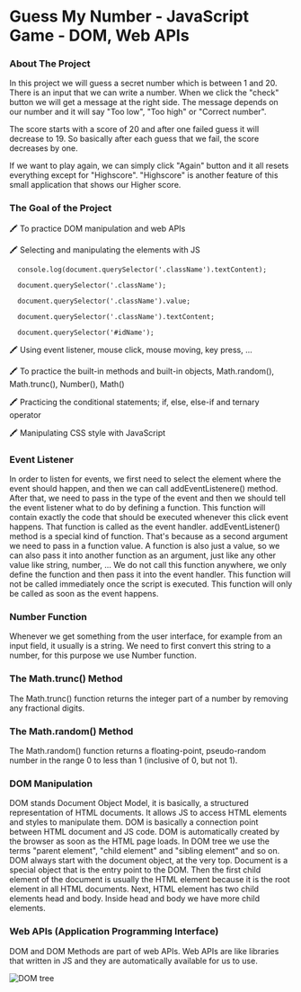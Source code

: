 # Guess My Number - JavaScript Game - DOM, Web APIs

### About The Project
In this project we will guess a secret number which is between 1 and 20. There is an input that we can write a number. When we click the "check" button we will get a message at the right side. The message depends on our number and it will say "Too low", "Too high" or "Correct number".

The score starts with a score of 20 and after one failed guess it will decrease to 19. So basically after each guess that we fail, the score decreases by one.

If we want to play again, we can simply click "Again" button and it all resets everything except for "Highscore". "Highscore" is another feature of this small application that shows our Higher score. 

### The Goal of the Project 
🖍️ To practice DOM manipulation and web APIs

🖍️ Selecting and manipulating the elements with JS 

      console.log(document.querySelector('.className').textContent);
   
      document.querySelector('.className');
   
      document.querySelector('.className').value;
   
      document.querySelector('.className').textContent;
   
      document.querySelector('#idName');
   
🖍️ Using event listener, mouse click, mouse moving, key press, ...

🖍️ To practice the built-in methods and built-in objects, Math.random(), Math.trunc(), Number(), Math()

🖍️ Practicing the conditional statements; if, else, else-if and ternary operator

🖍️ Manipulating CSS style with JavaScript

### Event Listener
In order to listen for events, we first need to select the element where the event should happen, and then we can call addEventListenere() method. After that, we need to pass in the type of the event and then we should tell the event listener what to do by defining a function. This function will contain exactly the code that should be executed whenever this click event happens. That function is called as the event handler. addEventListener() method is a special kind of function. That's because as a second argument we need to pass in a function value. A function is also just a value, so we can also pass it into another function as an argument, just like any other value like string, number, ... We do not call this function anywhere, we only define the function and then pass it into the event handler. This function will not be called immediately once the script is executed. This function will only be called as soon as the event happens.

### Number Function 
Whenever we get something from the user interface, for example from an input field, it usually is a string. We need to first convert this string to a number, for this purpose we use Number function.

### The Math.trunc() Method
The Math.trunc() function returns the integer part of a number by removing any fractional digits.

### The Math.random() Method
The Math.random() function returns a floating-point, pseudo-random number in the range 0 to less than 1 (inclusive of 0, but not 1).
   
### DOM Manipulation
DOM stands Document Object Model, it is basically, a structured representation of HTML documents. It allows JS to access HTML elements and styles to manipulate them. DOM is 
basically a connection point between HTML document and JS code. DOM is automatically created by the browser as soon as the HTML page loads. In DOM tree we use the terms "parent element", "child element" and "sibling element" and so on. DOM always start with the document object, at the very top. Document is a special object that is the entry point to the DOM. Then the first child element of the document is usually the HTML element because it is the root element in all HTML documents. Next, HTML element has two child elements head and body. Inside head and body we have more child elements. 

### Web APIs (Application Programming Interface)
DOM and DOM Methods are part of web APIs. Web APIs are like libraries that written in JS and they are automatically available for us to use. 

![DOM tree](https://www.tutorialstonight.com/assets/js/dom-tutorial.webp)
